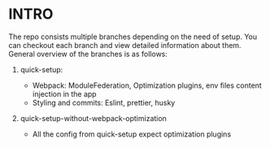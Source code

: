 # INTRO

The repo consists multiple branches depending on the need of setup. You can checkout each branch and view detailed information about them. General overview of the branches is as follows:

1. quick-setup:
   - Webpack: ModuleFederation, Optimization plugins, env files content injection in the app
   - Styling and commits: Eslint, prettier, husky

2. quick-setup-without-webpack-optimization
   - All the config from quick-setup expect optimization plugins
